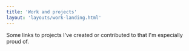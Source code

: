 ```yaml
---
title: 'Work and projects'
layout: 'layouts/work-landing.html'
---
```


Some links to projects I've created or contributed to that I'm especially proud of.